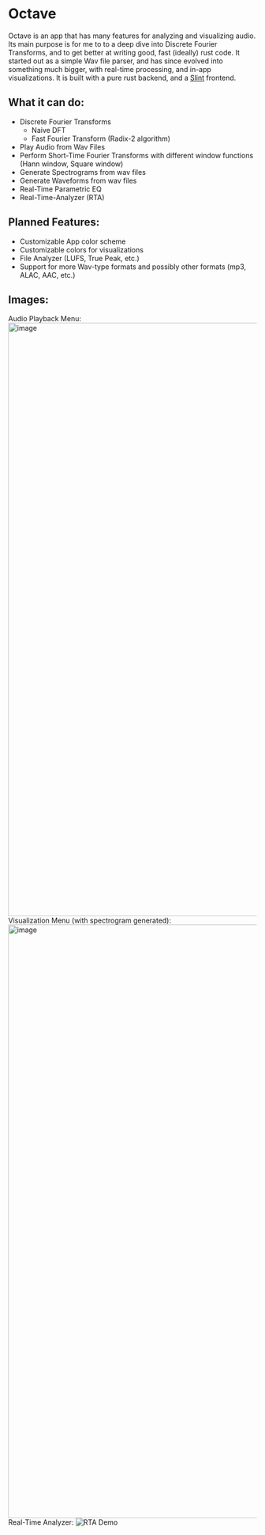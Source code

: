 # Octave

Octave is an app that has many features for analyzing and visualizing audio. Its main purpose is for me to to a deep dive into Discrete Fourier Transforms, and to get better at writing good, fast (ideally) rust code. It started out as a simple Wav file parser, and has since evolved into something much bigger, with real-time processing, and in-app visualizations. It is built with a pure rust backend, and a [Slint](https://github.com/slint-ui/slint/tree/master) frontend.

## What it can do:
* Discrete Fourier Transforms
    * Naive DFT
    * Fast Fourier Transform (Radix-2 algorithm)
* Play Audio from Wav Files
* Perform Short-Time Fourier Transforms with different window functions (Hann window, Square window)
* Generate Spectrograms from wav files
* Generate Waveforms from wav files
* Real-Time Parametric EQ
* Real-Time-Analyzer (RTA)

## Planned Features:
* Customizable App color scheme
* Customizable colors for visualizations
* File Analyzer (LUFS, True Peak, etc.)
* Support for more Wav-type formats and possibly other formats (mp3, ALAC, AAC, etc.)

## Images:
Audio Playback Menu:
<img width="1200" alt="image" src="https://github.com/user-attachments/assets/5e43f08e-8edf-497d-935c-7561f30b2204" />
Visualization Menu (with spectrogram generated):
<img width="1200" alt="image" src="https://github.com/user-attachments/assets/ff84e172-fd47-480b-80e7-644866bec7ba" />
Real-Time Analyzer:
![RTA Demo](https://github.com/user-attachments/assets/0a2ef5ac-5a71-4bb9-87c7-a51ba76d07fc)


